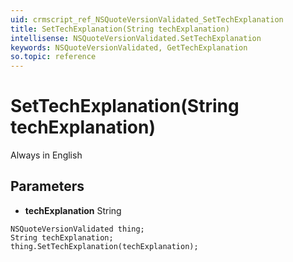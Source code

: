 ```yaml
---
uid: crmscript_ref_NSQuoteVersionValidated_SetTechExplanation
title: SetTechExplanation(String techExplanation)
intellisense: NSQuoteVersionValidated.SetTechExplanation
keywords: NSQuoteVersionValidated, GetTechExplanation
so.topic: reference
---
```


# SetTechExplanation(String techExplanation)

Always in English

## Parameters

* **techExplanation** String

```crmscript
NSQuoteVersionValidated thing;
String techExplanation;
thing.SetTechExplanation(techExplanation);
```


